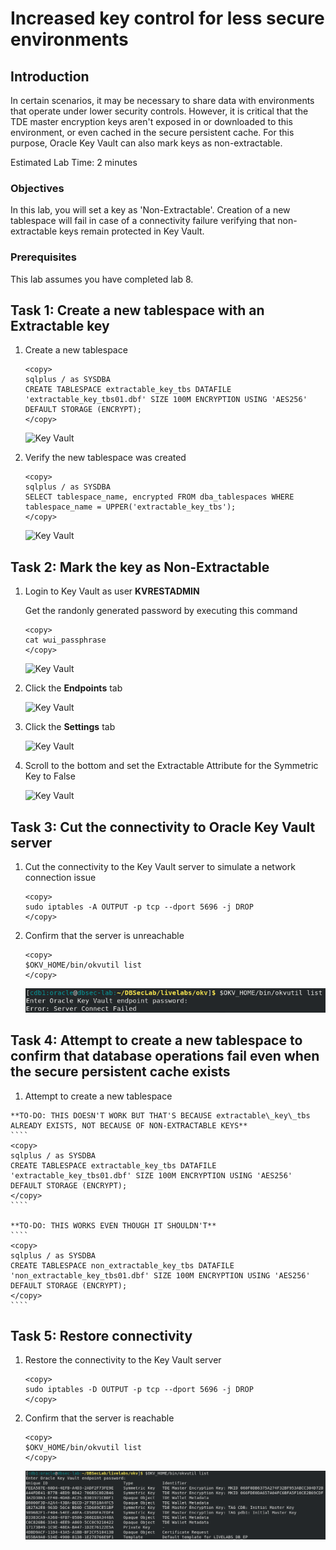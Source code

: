 # Increased key control for less secure environments

## Introduction
In certain scenarios, it may be necessary to share data with environments that operate under lower security controls. However, it is critical that the TDE master encryption keys aren't exposed in or downloaded to this environment, or even cached in the secure persistent cache. For this purpose, Oracle Key Vault can also mark keys as non-extractable.

Estimated Lab Time: 2 minutes

### Objectives
In this lab, you will set a key as 'Non-Extractable'. Creation of a new tablespace will fail in case of a connectivity failure verifying that non-extractable keys remain protected in Key Vault.

### Prerequisites
This lab assumes you have completed lab 8.


## Task 1: Create a new tablespace with an Extractable key

1. Create a new tablespace

    ````
    <copy>
    sqlplus / as SYSDBA
    CREATE TABLESPACE extractable_key_tbs DATAFILE 'extractable_key_tbs01.dbf' SIZE 100M ENCRYPTION USING 'AES256' DEFAULT STORAGE (ENCRYPT);
    </copy>
    ````

   ![Key Vault](./images/Screenshot_2025-10-03_16.06.27_create.png "Create a new tablespace")

2. Verify the new tablespace was created

    ````
    <copy>
    sqlplus / as SYSDBA
    SELECT tablespace_name, encrypted FROM dba_tablespaces WHERE tablespace_name = UPPER('extractable_key_tbs');
    </copy>
    ````

   ![Key Vault](./images/Screenshot_2025-10-03_16.06.27_verify.png "Verify the new tablespace was created")

## Task 2: Mark the key as Non-Extractable

1.  Login to Key Vault as user **KVRESTADMIN**

    Get the randonly generated password by executing this command

    ```
    <copy>
    cat wui_passphrase
    </copy>
    ```

    ![Key Vault](./images/Screenshot_2025-10-03_13.45.01.png "Login to Key Vault as the REST administrator")

2. Click the **Endpoints** tab

    ![Key Vault](./images/image-2025-7-24_12-11-54.png "Click the Endpoints tab")

3. Click the **Settings** tab

    ![Key Vault](./images/Screenshot_2025-10-03_14.26.41.png "Click the Settings tab")

4. Scroll to the bottom and set the Extractable Attribute for the Symmetric Key to False

    ![Key Vault](./images/Screenshot_2025-10-03_14.29.00.png "Set the Extractable Attribute for the Symmetric Key to False")


## Task 3: Cut the connectivity to Oracle Key Vault server

1. Cut the connectivity to the Key Vault server to simulate a network connection issue

    ````
    <copy>
    sudo iptables -A OUTPUT -p tcp --dport 5696 -j DROP
    </copy>
    ````

2. Confirm that the server is unreachable

    ````
    <copy>
    $OKV_HOME/bin/okvutil list
    </copy>
    ````

   ![Key Vault](./images/Screenshot_2025-10-03_15.59.33.png "Confirm that the server is unreachable")

## Task 4: Attempt to create a new tablespace to confirm that database operations fail even when the secure persistent cache exists

   1. Attempt to create a new tablespace

    **TO-DO: THIS DOESN'T WORK BUT THAT'S BECAUSE extractable\_key\_tbs ALREADY EXISTS, NOT BECAUSE OF NON-EXTRACTABLE KEYS**
    ````
    <copy>
    sqlplus / as SYSDBA
    CREATE TABLESPACE extractable_key_tbs DATAFILE 'extractable_key_tbs01.dbf' SIZE 100M ENCRYPTION USING 'AES256' DEFAULT STORAGE (ENCRYPT);
    </copy>
    ````

    **TO-DO: THIS WORKS EVEN THOUGH IT SHOULDN'T**
    ````
    <copy>
    sqlplus / as SYSDBA
    CREATE TABLESPACE non_extractable_key_tbs DATAFILE 'non_extractable_key_tbs01.dbf' SIZE 100M ENCRYPTION USING 'AES256' DEFAULT STORAGE (ENCRYPT);
    </copy>
    ````



## Task 5: Restore connectivity

1. Restore the connectivity to the Key Vault server

    ````
    <copy>
    sudo iptables -D OUTPUT -p tcp --dport 5696 -j DROP
    </copy>
    ````

2. Confirm that the server is reachable

    ````
    <copy>
    $OKV_HOME/bin/okvutil list
    </copy>
    ````

   ![Key Vault](./images/Screenshot_2025-10-03_16.04.40.png "Confirm that the server is reachable")

